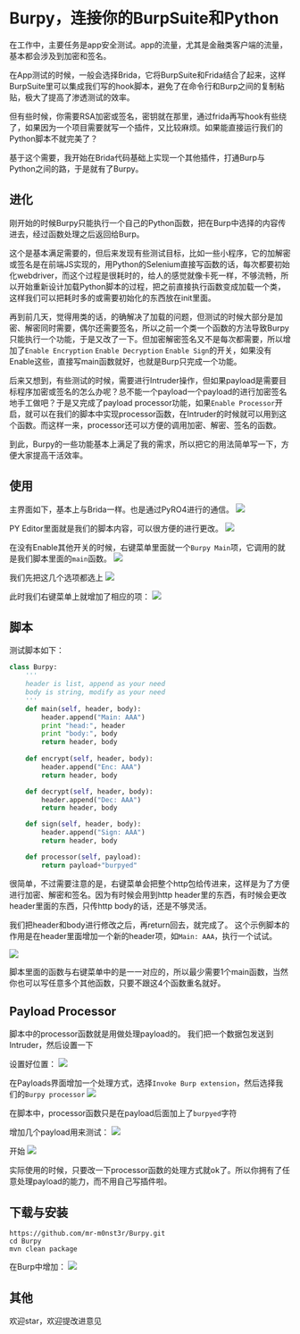 # Burpy，连接你的BurpSuite和Python

在工作中，主要任务是app安全测试。app的流量，尤其是金融类客户端的流量，基本都会涉及到加密和签名。

在App测试的时候，一般会选择Brida，它将BurpSuite和Frida结合了起来，这样BurpSuite里可以集成我们写的hook脚本，避免了在命令行和Burp之间的复制粘贴，极大了提高了渗透测试的效率。

但有些时候，你需要RSA加密或签名，密钥就在那里，通过frida再写hook有些绕了，如果因为一个项目需要就写一个插件，又比较麻烦。如果能直接运行我们的Python脚本不就完美了？

基于这个需要，我开始在Brida代码基础上实现一个其他插件，打通Burp与Python之间的路，于是就有了Burpy。

## 进化
刚开始的时候Burpy只能执行一个自己的Python函数，把在Burp中选择的内容传进去，经过函数处理之后返回给Burp。

这个是基本满足需要的，但后来发现有些测试目标，比如一些小程序，它的加解密或签名是在前端JS实现的，用Python的Selenium直接写函数的话，每次都要初始化webdriver，而这个过程是很耗时的，给人的感觉就像卡死一样，不够流畅，所以开始重新设计加载Python脚本的过程，把之前直接执行函数变成加载一个类，这样我们可以把耗时多的或需要初始化的东西放在init里面。

再到前几天，觉得用类的话，的确解决了加载的问题，但测试的时候大部分是加密、解密同时需要，偶尔还需要签名，所以之前一个类一个函数的方法导致Burpy只能执行一个功能，于是又改了一下。但加密解密签名又不是每次都需要，所以增加了`Enable Encryption` `Enable Decryption` `Enable Sign`的开关，如果没有Enable这些，直接写main函数就好，也就是Burp只完成一个功能。

后来又想到，有些测试的时候，需要进行Intruder操作，但如果payload是需要目标程序加密或签名的怎么办呢？总不能一个payload一个payload的进行加密签名地手工做吧？于是又完成了payload processor功能，如果`Enable Processor`开启，就可以在我们的脚本中实现processor函数，在Intruder的时候就可以用到这个函数。而这样一来，processor还可以方便的调用加密、解密、签名的函数。

到此，Burpy的一些功能基本上满足了我的需求，所以把它的用法简单写一下，方便大家提高干活效率。

## 使用
主界面如下，基本上与Brida一样。也是通过PyRO4进行的通信。
![](intro-assets/2020-03-29-13-48-01.png)


PY Editor里面就是我们的脚本内容，可以很方便的进行更改。
![](intro-assets/2020-03-29-13-49-14.png)

在没有Enable其他开关的时候，右键菜单里面就一个`Burpy Main`项，它调用的就是我们脚本里面的`main`函数。
![](intro-assets/2020-03-29-13-51-24.png)

我们先把这几个选项都选上
![](intro-assets/2020-03-29-13-52-43.png)

此时我们右键菜单上就增加了相应的项：
![](intro-assets/2020-03-29-13-53-17.png)

## 脚本

测试脚本如下：

```python
class Burpy:
    '''
    header is list, append as your need
    body is string, modify as your need
    '''
    def main(self, header, body):
        header.append("Main: AAA")
        print "head:", header
        print "body:", body
        return header, body
    
    def encrypt(self, header, body):
        header.append("Enc: AAA")
        return header, body

    def decrypt(self, header, body):
        header.append("Dec: AAA")
        return header, body

    def sign(self, header, body):
        header.append("Sign: AAA")
        return header, body

    def processor(self, payload):
        return payload+"burpyed"

```

很简单，不过需要注意的是，右键菜单会把整个http包给传进来，这样是为了方便进行加密、解密和签名。因为有时候会用到http header里的东西，有时候会更改header里面的东西，只传http body的话，还是不够灵活。

我们把header和body进行修改之后，再return回去，就完成了。
这个示例脚本的作用是在header里面增加一个新的header项，如`Main: AAA`，执行一个试试。

![](intro-assets/2020-03-29-13-57-42.png)

脚本里面的函数与右键菜单中的是一一对应的，所以最少需要1个main函数，当然你也可以写任意多个其他函数，只要不跟这4个函数重名就好。

## Payload Processor

脚本中的processor函数就是用做处理payload的。
我们把一个数据包发送到Intruder，然后设置一下

设置好位置：
![](intro-assets/2020-03-29-14-00-42.png)

在Payloads界面增加一个处理方式，选择`Invoke Burp extension`，然后选择我们的`Burpy processor`
![](intro-assets/2020-03-29-14-01-23.png)

在脚本中，processor函数只是在payload后面加上了`burpyed`字符

增加几个payload用来测试：
![](intro-assets/2020-03-29-14-03-12.png)

开始
![](intro-assets/2020-03-29-14-04-06.png)

实际使用的时候，只要改一下processor函数的处理方式就ok了。所以你拥有了任意处理payload的能力，而不用自己写插件啦。

## 下载与安装

```
https://github.com/mr-m0nst3r/Burpy.git
cd Burpy
mvn clean package
```

在Burp中增加：
![](intro-assets/2020-03-29-14-09-09.png)


## 其他

欢迎star，欢迎提改进意见